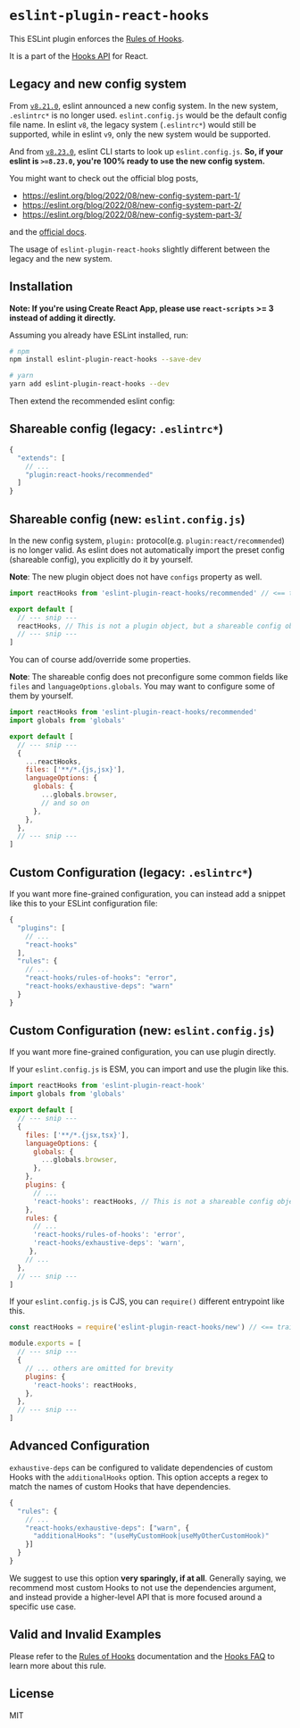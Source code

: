 # `eslint-plugin-react-hooks`

This ESLint plugin enforces the [Rules of Hooks](https://reactjs.org/docs/hooks-rules.html).

It is a part of the [Hooks API](https://reactjs.org/docs/hooks-intro.html) for React.

## Legacy and new config system

From [`v8.21.0`](https://github.com/eslint/eslint/releases/tag/v8.21.0), eslint announced a new config system.
In the new system, `.eslintrc*` is no longer used. `eslint.config.js` would be the default config file name.
In eslint `v8`, the legacy system (`.eslintrc*`) would still be supported, while in eslint `v9`, only the new system would be supported.

And from [`v8.23.0`](https://github.com/eslint/eslint/releases/tag/v8.23.0), eslint CLI starts to look up `eslint.config.js`.
**So, if your eslint is `>=8.23.0`, you're 100% ready to use the new config system.**

You might want to check out the official blog posts,

- <https://eslint.org/blog/2022/08/new-config-system-part-1/>
- <https://eslint.org/blog/2022/08/new-config-system-part-2/>
- <https://eslint.org/blog/2022/08/new-config-system-part-3/>

and the [official docs](https://eslint.org/docs/latest/user-guide/configuring/configuration-files-new).

The usage of `eslint-plugin-react-hooks` slightly different between the legacy and the new system.

## Installation

**Note: If you're using Create React App, please use `react-scripts` >= 3 instead of adding it directly.**

Assuming you already have ESLint installed, run:

```sh
# npm
npm install eslint-plugin-react-hooks --save-dev

# yarn
yarn add eslint-plugin-react-hooks --dev
```

Then extend the recommended eslint config:

## Shareable config (legacy: `.eslintrc*`)

```js
{
  "extends": [
    // ...
    "plugin:react-hooks/recommended"
  ]
}
```

## Shareable config (new: `eslint.config.js`)

In the new config system, `plugin:` protocol(e.g. `plugin:react/recommended`) is no longer valid.
As eslint does not automatically import the preset config (shareable config), you explicitly do it by yourself.

**Note**: The new plugin object does not have `configs` property as well.

```js
import reactHooks from 'eslint-plugin-react-hooks/recommended' // <== trailing '/recommended'

export default [
  // --- snip ---
  reactHooks, // This is not a plugin object, but a shareable config object
  // --- snip ---
]
```

You can of course add/override some properties.

**Note**: The shareable config does not preconfigure some common fields like `files` and `languageOptions.globals`.
You may want to configure some of them by yourself.

```js
import reactHooks from 'eslint-plugin-react-hooks/recommended'
import globals from 'globals'

export default [
  // --- snip ---
  {
    ...reactHooks,
    files: ['**/*.{js,jsx}'],
    languageOptions: {
      globals: {
        ...globals.browser,
        // and so on
      },
    },
  },
  // --- snip ---
]
```

## Custom Configuration (legacy: `.eslintrc*`)

If you want more fine-grained configuration, you can instead add a snippet like this to your ESLint configuration file:

```js
{
  "plugins": [
    // ...
    "react-hooks"
  ],
  "rules": {
    // ...
    "react-hooks/rules-of-hooks": "error",
    "react-hooks/exhaustive-deps": "warn"
  }
}
```

## Custom Configuration (new: `eslint.config.js`)

If you want more fine-grained configuration, you can use plugin directly.

If your `eslint.config.js` is ESM, you can import and use the plugin like this.

```js
import reactHooks from 'eslint-plugin-react-hook'
import globals from 'globals'

export default [
  // --- snip ---
  {
    files: ['**/*.{jsx,tsx}'],
    languageOptions: {
      globals: {
        ...globals.browser,
      },
    },
    plugins: {
      // ...
      'react-hooks': reactHooks, // This is not a shareable config object, but a plugin object
    },
    rules: {
      // ...
      'react-hooks/rules-of-hooks': 'error',
      'react-hooks/exhaustive-deps': 'warn',
     },
    // ...
  },
  // --- snip ---
]
```

If your `eslint.config.js` is CJS, you can `require()` different entrypoint like this.

```js
const reactHooks = require('eslint-plugin-react-hooks/new') // <== trailing '/new'

module.exports = [
  // --- snip ---
  {
    // ... others are omitted for brevity
    plugins: {
      'react-hooks': reactHooks,
    },
  },
  // --- snip ---
]
```

## Advanced Configuration

`exhaustive-deps` can be configured to validate dependencies of custom Hooks with the `additionalHooks` option.
This option accepts a regex to match the names of custom Hooks that have dependencies.

```js
{
  "rules": {
    // ...
    "react-hooks/exhaustive-deps": ["warn", {
      "additionalHooks": "(useMyCustomHook|useMyOtherCustomHook)"
    }]
  }
}
```

We suggest to use this option **very sparingly, if at all**. Generally saying, we recommend most custom Hooks to not use the dependencies argument, and instead provide a higher-level API that is more focused around a specific use case.

## Valid and Invalid Examples

Please refer to the [Rules of Hooks](https://reactjs.org/docs/hooks-rules.html) documentation and the [Hooks FAQ](https://reactjs.org/docs/hooks-faq.html#what-exactly-do-the-lint-rules-enforce) to learn more about this rule.

## License

MIT
